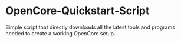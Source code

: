 # OpenCore-Quickstart-Script
Simple script that directly downloads all the latest tools and programs needed to create a working OpenCore setup.
